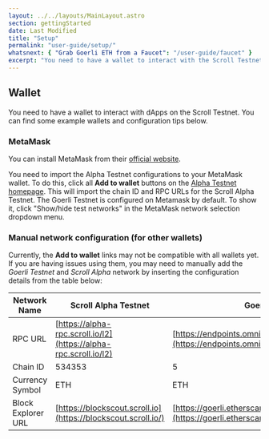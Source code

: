 ```yaml
---
layout: ../../layouts/MainLayout.astro
section: gettingStarted
date: Last Modified
title: "Setup"
permalink: "user-guide/setup/"
whatsnext: { "Grab Goerli ETH from a Faucet": "/user-guide/faucet" }
excerpt: "You need to have a wallet to interact with the Scroll Testnet. You can find some example wallets and configuration tips here."
---
```


## Wallet

You need to have a wallet to interact with dApps on the Scroll Testnet. You can find some example wallets and configuration tips below.

### MetaMask

You can install MetaMask from their [official website](https://metamask.io/download/).

You need to import the Alpha Testnet configurations to your MetaMask wallet. To do this, click all **Add to wallet** buttons on the [Alpha Testnet homepage](https://scroll.io/alpha). This will import the chain ID and RPC URLs for the Scroll Alpha Testnet. The Goerli Testnet is configured on Metamask by default. To show it, click "Show/hide test networks" in the MetaMask network selection dropdown menu.

### Manual network configuration (for other wallets)

Currently, the **Add to wallet** links may not be compatible with all wallets yet. If you are having issues using them, you may need to manually add the _Goerli Testnet_ and _Scroll Alpha_ network by inserting the configuration details from the table below:

| Network Name       | Scroll Alpha Testnet                                             | Goerli Testnet                                                                                             |
| ------------------ | ---------------------------------------------------------------- | ---------------------------------------------------------------------------------------------------------- |
| RPC URL            | [https://alpha-rpc.scroll.io/l2](https://alpha-rpc.scroll.io/l2) | [https://endpoints.omniatech.io/v1/eth/goerli/public](https://endpoints.omniatech.io/v1/eth/goerli/public) |
| Chain ID           | 534353                                                           | 5                                                                                                          |
| Currency Symbol    | ETH                                                              | ETH                                                                                                        |
| Block Explorer URL | [https://blockscout.scroll.io](https://blockscout.scroll.io/)    | [https://goerli.etherscan.io](https://goerli.etherscan.io)                                                 |
